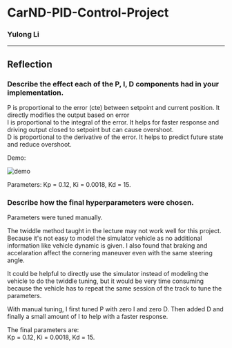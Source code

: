 # CarND-PID-Control-Project  

### Yulong Li  

---  

## Reflection  

### Describe the effect each of the P, I, D components had in your implementation.  

P is proportional to the error (cte) between setpoint and current position. It directly modifies the output based on error  
I is proportional to the integral of the error. It helps for faster response and driving output closed to setpoint but can cause overshoot.    
D is proportional to the derivative of the error. It helps to predict future state and reduce overshoot.  

Demo:  

![demo](https://github.com/yulongl/CarND-PID-Control-Project/blob/master/20180812_170648.gif)  

Parameters:
Kp = 0.12, Ki = 0.0018, Kd = 15.  
  
### Describe how the final hyperparameters were chosen.  

Parameters were tuned manually.  

The twiddle method taught in the lecture may not work well for this project. Because it's not easy to model the simulator vehicle as no additional information like vehicle dynamic is given. I also found that braking and accelaration affect the cornering maneuver even with the same steering angle.

It could be helpful to directly use the simulator instead of modeling the vehicle to do the twiddle tuning, but it would be very time consuming because the vehicle has to repeat the same session of the track to tune the parameters.  

With manual tuning, I first tuned P with zero I and zero D. Then added D and finally a small amount of I to help with a faster response.  

The final parameters are:  
Kp = 0.12, Ki = 0.0018, Kd = 15.  



